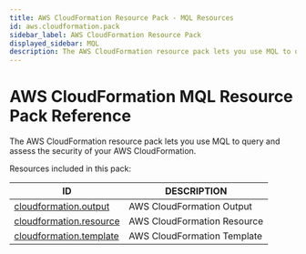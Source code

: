 ```yaml
---
title: AWS CloudFormation Resource Pack - MQL Resources
id: aws.cloudformation.pack
sidebar_label: AWS CloudFormation Resource Pack
displayed_sidebar: MQL
description: The AWS CloudFormation resource pack lets you use MQL to query and assess the security of your AWS CloudFormation.
---
```


# AWS CloudFormation MQL Resource Pack Reference

The AWS CloudFormation resource pack lets you use MQL to query and assess the security of your AWS CloudFormation.

Resources included in this pack:

| ID                                                    | DESCRIPTION                 |
| ----------------------------------------------------- | --------------------------- |
| [cloudformation.output](cloudformation.output.md)     | AWS CloudFormation Output   |
| [cloudformation.resource](cloudformation.resource.md) | AWS CloudFormation Resource |
| [cloudformation.template](cloudformation.template.md) | AWS CloudFormation Template |
